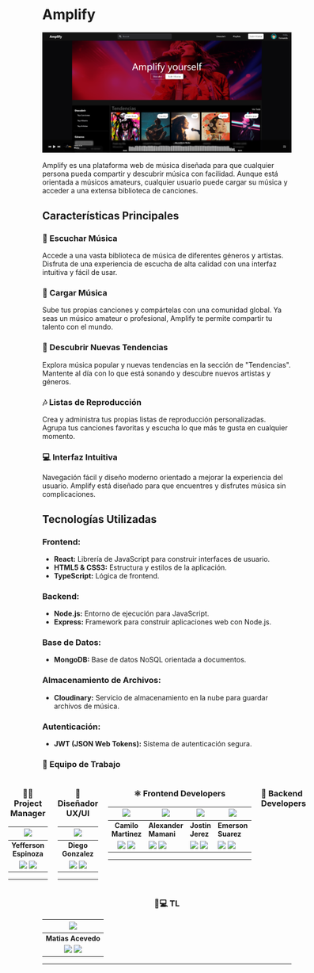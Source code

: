 # **Amplify**

![Portada](./Assets/portada.webp)

Amplify es una plataforma web de música diseñada para que cualquier persona pueda compartir y descubrir música con facilidad. Aunque está orientada a músicos amateurs, cualquier usuario puede cargar su música y acceder a una extensa biblioteca de canciones.

## **Características Principales**

### **🎵 Escuchar Música**

Accede a una vasta biblioteca de música de diferentes géneros y artistas. Disfruta de una experiencia de escucha de alta calidad con una interfaz intuitiva y fácil de usar.

### **🚀 Cargar Música**

Sube tus propias canciones y compártelas con una comunidad global. Ya seas un músico amateur o profesional, Amplify te permite compartir tu talento con el mundo.

### **🌟 Descubrir Nuevas Tendencias**

Explora música popular y nuevas tendencias en la sección de "Tendencias". Mantente al día con lo que está sonando y descubre nuevos artistas y géneros.

### **🎶 Listas de Reproducción**

Crea y administra tus propias listas de reproducción personalizadas. Agrupa tus canciones favoritas y escucha lo que más te gusta en cualquier momento.

### **💻 Interfaz Intuitiva**

Navegación fácil y diseño moderno orientado a mejorar la experiencia del usuario. Amplify está diseñado para que encuentres y disfrutes música sin complicaciones.

## **Tecnologías Utilizadas**

### **Frontend:**

- **React:** Librería de JavaScript para construir interfaces de usuario.
- **HTML5 & CSS3:** Estructura y estilos de la aplicación.
- **TypeScript:** Lógica de frontend.

### **Backend:**

- **Node.js:** Entorno de ejecución para JavaScript.
- **Express:** Framework para construir aplicaciones web con Node.js.

### **Base de Datos:**

- **MongoDB:** Base de datos NoSQL orientada a documentos.

### **Almacenamiento de Archivos:**

- **Cloudinary:** Servicio de almacenamiento en la nube para guardar archivos de música.

### **Autenticación:**

- **JWT (JSON Web Tokens):** Sistema de autenticación segura.

### 👥 Equipo de Trabajo

<div style="display: flex; justify-content: center; gap: 20px">
<div align="center">

### 👩‍💼 Project Manager

|                                                                                                                                           <img src="https://github.com/espinozayff.png" width=50>                                                                                                                                           |
| :-----------------------------------------------------------------------------------------------------------------------------------------------------------------------------------------------------------------------------------------------------------------------------------------------------------------------------------------: |
|                                                                                                                                                           **Yefferson Espinoza**                                                                                                                                                            |
| <a href="https://github.com/espinozayff"><img src="https://img.shields.io/badge/github-%23121011.svg?&style=for-the-badge&logo=github&logoColor=white"/></a> <a href="https://www.linkedin.com/in/espinozayeff/"><img src="https://img.shields.io/badge/linkedin%20-%230077B5.svg?&style=for-the-badge&logo=linkedin&logoColor=white"/></a> |

<hr/>
</div>

<div align="center">

### 🎨 Diseñador UX/UI

|                                                                                                                                                <img src="https://github.com/ushiwushi.png" width=50>                                                                                                                                                 |
| :--------------------------------------------------------------------------------------------------------------------------------------------------------------------------------------------------------------------------------------------------------------------------------------------------------------------------------------------------: |
|                                                                                                                                                                  **Diego Gonzalez**                                                                                                                                                                  |
| <a href="https://github.com/ushiwushi"><img src="https://img.shields.io/badge/github-%23121011.svg?&style=for-the-badge&logo=github&logoColor=white"/></a> <a href="https://www.linkedin.com/in/diego-gonzalez-7937aa16/"><img src="https://img.shields.io/badge/linkedin%20-%230077B5.svg?&style=for-the-badge&logo=linkedin&logoColor=white"/></a> |

<hr/>
</div>

<div align="center">

### ⚛️ Frontend Developers

|                                                                                                                                   <img src="https://avatars.githubusercontent.com/u/106632070?v=4" width=50>                                                                                                                                   | <img src="https://github.com/alexqs96.png" width=50>                                                                                                                                                                                                                                                                                        | <img src="https://github.com/dimytrix.png" width=50>                                                                                                                                                                                                                                                                                        | <img src="https://github.com/jerick97.png" width=50>                                                                                                                                                                                                                                                                                         |
| :--------------------------------------------------------------------------------------------------------------------------------------------------------------------------------------------------------------------------------------------------------------------------------------------------------------------------------------------: | ------------------------------------------------------------------------------------------------------------------------------------------------------------------------------------------------------------------------------------------------------------------------------------------------------------------------------------------- | ------------------------------------------------------------------------------------------------------------------------------------------------------------------------------------------------------------------------------------------------------------------------------------------------------------------------------------------- | -------------------------------------------------------------------------------------------------------------------------------------------------------------------------------------------------------------------------------------------------------------------------------------------------------------------------------------------- |
|                                                                                                                                                              **Camilo Martinez**                                                                                                                                                               | **Alexander Mamani**                                                                                                                                                                                                                                                                                                                        | **Jostin Jerez**                                                                                                                                                                                                                                                                                                                            | **Emerson Suarez**                                                                                                                                                                                                                                                                                                                           |
| <a href="https://github.com/CamiloProg"><img src="https://img.shields.io/badge/github-%23121011.svg?&style=for-the-badge&logo=github&logoColor=white"/></a> <a href="https://www.linkedin.com/in/camilomartinez01/"><img src="https://img.shields.io/badge/linkedin%20-%230077B5.svg?&style=for-the-badge&logo=linkedin&logoColor=white"/></a> | <a href="https://github.com/alexqs96"><img src="https://img.shields.io/badge/github-%23121011.svg?&style=for-the-badge&logo=github&logoColor=white"/></a> <a href="https://www.linkedin.com/in/alexander-mamani"><img src="https://img.shields.io/badge/linkedin%20-%230077B5.svg?&style=for-the-badge&logo=linkedin&logoColor=white"/></a> | <a href="https://github.com/dimytrix"><img src="https://img.shields.io/badge/github-%23121011.svg?&style=for-the-badge&logo=github&logoColor=white"/></a> <a href="https://www.linkedin.com/in/jostinjerezrosa/"><img src="https://img.shields.io/badge/linkedin%20-%230077B5.svg?&style=for-the-badge&logo=linkedin&logoColor=white"/></a> | <a href="https://github.com/Jerick97"><img src="https://img.shields.io/badge/github-%23121011.svg?&style=for-the-badge&logo=github&logoColor=white"/></a> <a href="https://www.linkedin.com/in/emerson-suarez97/"><img src="https://img.shields.io/badge/linkedin%20-%230077B5.svg?&style=for-the-badge&logo=linkedin&logoColor=white"/></a> |

<hr/>
</div>

### 🚀 Backend Developers

|                                                                                                                                                 <img src="https://github.com/agustinbarrera99.png" width=50>                                                                                                                                                  |                                                                                                                                           <img src="https://github.com/TomyReiv.png" width=50>                                                                                                                                           |                                                                                                                                                 <img src="https://github.com/rodrigo-georgetti.png" width=50>                                                                                                                                                  |                                                                                                                                                     <img src="https://github.com/ciscojuan.png" width=50>                                                                                                                                                      |                                                                                                                                              <img src="https://github.com/SordoAriel.png" width=50>                                                                                                                                               |
| :-----------------------------------------------------------------------------------------------------------------------------------------------------------------------------------------------------------------------------------------------------------------------------------------------------------------------------------------------------------: | :--------------------------------------------------------------------------------------------------------------------------------------------------------------------------------------------------------------------------------------------------------------------------------------------------------------------------------------: | :------------------------------------------------------------------------------------------------------------------------------------------------------------------------------------------------------------------------------------------------------------------------------------------------------------------------------------------------------------: | :------------------------------------------------------------------------------------------------------------------------------------------------------------------------------------------------------------------------------------------------------------------------------------------------------------------------------------------------------------: | :-----------------------------------------------------------------------------------------------------------------------------------------------------------------------------------------------------------------------------------------------------------------------------------------------------------------------------------------------: |
|                                                                                                                                                                      **Agustín Barrera**                                                                                                                                                                      |                                                                                                                                                              **Tomas Rave**                                                                                                                                                              |                                                                                                                                                                     **Rodrigo Georgetti**                                                                                                                                                                      |                                                                                                                                                                        **Juan Ramirez**                                                                                                                                                                        |                                                                                                                                                                  **Ariel Sordo**                                                                                                                                                                  |
| <a href="https://github.com/agustinbarrera99"><img src="https://img.shields.io/badge/github-%23121011.svg?&style=for-the-badge&logo=github&logoColor=white"/></a> <a href="https://www.linkedin.com/in/agustin-barrera-8bb793292/"><img src="https://img.shields.io/badge/linkedin%20-%230077B5.svg?&style=for-the-badge&logo=linkedin&logoColor=white"/></a> | <a href="https://github.com/TomyReiv"><img src="https://img.shields.io/badge/github-%23121011.svg?&style=for-the-badge&logo=github&logoColor=white"/></a> <a href="http://www.linkedin.com/in/tomas-rave-dev"><img src="https://img.shields.io/badge/linkedin%20-%230077B5.svg?&style=for-the-badge&logo=linkedin&logoColor=white"/></a> | <a href="https://github.com/rodrigo-georgetti"><img src="https://img.shields.io/badge/github-%23121011.svg?&style=for-the-badge&logo=github&logoColor=white"/></a> <a href="https://www.linkedin.com/in/rodrigo-georgetti-1a4172b9"><img src="https://img.shields.io/badge/linkedin%20-%230077B5.svg?&style=for-the-badge&logo=linkedin&logoColor=white"/></a> | <a href="https://github.com/ciscojuan"><img src="https://img.shields.io/badge/github-%23121011.svg?&style=for-the-badge&logo=github&logoColor=white"/></a> <a href="https://www.linkedin.com/in/juan-ramirez-security-soc-analyst/"><img src="https://img.shields.io/badge/linkedin%20-%230077B5.svg?&style=for-the-badge&logo=linkedin&logoColor=white"/></a> | <a href="https://github.com/SordoAriel"><img src="https://img.shields.io/badge/github-%23121011.svg?&style=for-the-badge&logo=github&logoColor=white"/></a> <a href="http://www.linkedin.com/in/ariel-sordo-570a16248"><img src="https://img.shields.io/badge/linkedin%20-%230077B5.svg?&style=for-the-badge&logo=linkedin&logoColor=white"/></a> |

<hr/>
</div>

<div align="center">

### 🧑💻 TL

|                                                                                                                                                <img src="https://github.com/MatiasNicolasAcevedo.png" width=50>                                                                                                                                                |
| :------------------------------------------------------------------------------------------------------------------------------------------------------------------------------------------------------------------------------------------------------------------------------------------------------------------------------------------------------------: |
|                                                                                                                                                                       **Matias Acevedo**                                                                                                                                                                       |
| <a href="https://github.com/MatiasNicolasAcevedo"><img src="https://img.shields.io/badge/github-%23121011.svg?&style=for-the-badge&logo=github&logoColor=white"/></a> <a href="https://www.linkedin.com/in/matias-nicolas-acevedo/"><img src="https://img.shields.io/badge/linkedin%20-%230077B5.svg?&style=for-the-badge&logo=linkedin&logoColor=white"/></a> |

<hr/>
</div>
